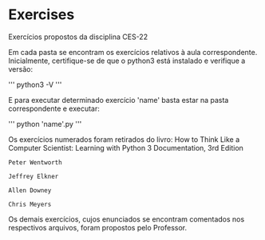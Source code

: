 # Exercises
Exercícios propostos da disciplina CES-22

Em cada pasta se encontram os exercícios relativos à aula correspondente.
Inicialmente, certifique-se de que o python3 está instalado e verifique a versão:

'''
python3 -V
'''

E para executar determinado exercício 'name' basta estar na pasta correspondente e executar:

'''
python 'name'.py
'''

Os exercícios numerados foram retirados do livro:
How to Think Like a Computer Scientist: Learning with Python 3 Documentation, 3rd Edition

    Peter Wentworth

    Jeffrey Elkner

    Allen Downey

    Chris Meyers


Os demais exercícios, cujos enunciados se encontram comentados nos respectivos arquivos, foram propostos pelo Professor.
